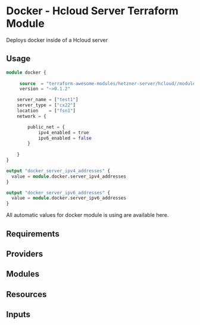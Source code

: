 # Docker - Hcloud Server Terraform Module

Deploys docker inside of a Hcloud server

## Usage

``` terraform
module docker {
    
     source  = "terraform-awesome-modules/hetzner-server/hcloud//modules/docker"
     version = "~>0.1.2"

    server_name = ["test1"]
    server_type = ["cx22"]
    location    = ["fsn1"]
    network = {

        public_net = {
            ipv4_enabled = true
            ipv6_enabled = false
        }
     
    }
}

output "docker_server_ipv4_addresses" {
  value = module.docker.server_ipv4_addresses
}

output "docker_server_ipv6_addresses" {
  value = module.docker.server_ipv6_addresses
}
```

All automatic values for docker module is using are available here.

## Requirements

## Providers

## Modules

## Resources

## Inputs